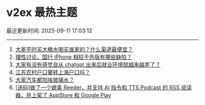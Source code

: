# v2ex 最热主题

最近更新时间: 2025-09-11 17:03:12

--- 
1. [大家平时买大桶水喝买谁家的？什么渠道最便宜？](https://www.v2ex.com/t/1158444) 
2. [理性讨论，国行 iPhone 相较于外版有哪些缺陷？](https://www.v2ex.com/t/1158442) 
3. [大家有没有感觉自从 chatgpt 出来后就业环境就越来越差了？](https://www.v2ex.com/t/1158457) 
4. [江苏农村户口要转上海户口吗？](https://www.v2ex.com/t/1158462) 
5. [大家汽车都加啥玻璃水？](https://www.v2ex.com/t/1158493) 
6. [[送码]做了一个媲美 Reeder，并支持 AI 指令和 TTS,Podcast 的 RSS 阅读器，并上架了 AppStore 和 Google Play](https://www.v2ex.com/t/1158494) 
